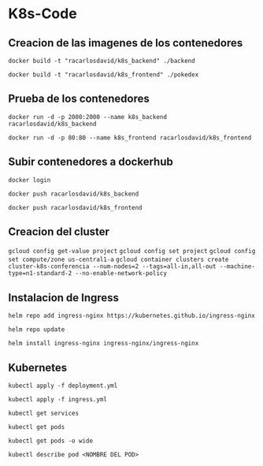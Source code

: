 # K8s-Code

## Creacion de las imagenes de los contenedores

`docker build -t "racarlosdavid/k8s_backend" ./backend`

`docker build -t "racarlosdavid/k8s_frontend" ./pokedex`

## Prueba de los contenedores
`docker run -d -p 2000:2000 --name k8s_backend racarlosdavid/k8s_backend`

`docker run -d -p 80:80 --name k8s_frontend racarlosdavid/k8s_frontend`

## Subir contenedores a dockerhub
`docker login`

`docker push racarlosdavid/k8s_backend`

`docker push racarlosdavid/k8s_frontend`

## Creacion del cluster
`gcloud config get-value project`
`gcloud config set project`
`gcloud config set compute/zone us-central1-a`
`gcloud container clusters create cluster-k8s-conferencia --num-nodes=2 --tags=all-in,all-out --machine-type=n1-standard-2 --no-enable-network-policy`

## Instalacion de Ingress
`helm repo add ingress-nginx https://kubernetes.github.io/ingress-nginx`

`helm repo update`

`helm install ingress-nginx ingress-nginx/ingress-nginx`

## Kubernetes

`kubectl apply -f deployment.yml`

`kubectl apply -f ingress.yml`

`kubectl get services`

`kubectl get pods`

`kubectl get pods -o wide`

`kubectl describe pod <NOMBRE DEL POD>`

